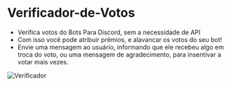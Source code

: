 # Verificador-de-Votos
* Verifica votos do Bots Para Discord, sem a necessidade de API
* Com isso você pode atribuir prêmios, e alavancar os votos do seu bot!
* Envie uma mensagem ao usuário, informando que ele recebeu algo em troca do voto, ou uma mensagem de agradecimento, para insentivar a votar mais vezes.


![Verificador](https://i.imgur.com/e8yhYCI.png "Imagem ilustrativa")
